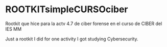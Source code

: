 # ROOTKITsimpleCURSOciber
Rootkit que hice para la actv 4.7 de ciber forense en el curso de CIBER del IES MM

Just a rootkit I did for one activity I got studying Cybersecurity.
